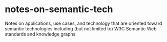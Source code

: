 # notes-on-semantic-tech
Notes on applications, use cases, and technology that are oriented toward semantic technologies including (but not limited to) W3C Semantic Web standards and knowledge graphs
